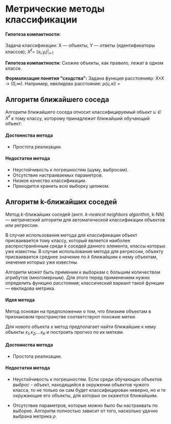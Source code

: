 
# Метрические методы классификации

#### Гипотеза компактности: 

Задача классификации: Х — объекты, Y — ответы (идентификаторы классов);
*X<sup>ℓ*= (x<sub>i</sub>,y<sub>i</sub>)<sup>l</sup><sub>i=1</sub>
 
 **Гипотеза компактности:** Схожие объекты, как правило, лежат в одном классе.
 
 **Формализация понятия "сходства":** Задана функция расстоянияρ: X×X → (0,∞). Например, евклидово расстояние: 
*ρ(u,xi)* = 
 
 
## Алгоритм ближайшего соседа

Алгоритм ближайшего соседа относит классифицируемый объект *u ∈ X<sup>ℓ* к тому классу, которому принадлежит ближайший обучающий объект: 
  
#### Достоинства метода

* Простота реализации.

#### Недостатки метода

* Неустойчивость к погрешностям (шуму, выбросам).
* Отсутствие настраиваемых параметров.
* Низкое качество классификации.
* Приходится хранить всю выборку целиком.

## Алгоритм k-ближайших соседей

Метод *k*-ближайших соседей (англ. *k-nearest neighbors algorithm*, k-NN) — метрический алгоритм для автоматической классификации объектов или регрессии.

В случае использования метода для классификации объект присваивается тому классу, который является наиболее распространённым среди *k* соседей данного элемента, классы которых уже известны. В случае использования метода для регрессии, объекту присваивается среднее значение по *k* ближайшим к нему объектам, значения которых уже известны.

Алгоритм может быть применим к выборкам с большим количеством атрибутов (многомерным). Для этого перед применением нужно определить функцию расстояния; классический вариант такой функции — евклидова метрика.

####  Идея метода

Метод основан на предположении о том, что близким объектам в признаковом пространстве соответствуют похожие метки.

Для нового объекта *x* метод предполагает найти ближайшие к нему объекты *x<sub>1</sub>,x<sub>2</sub>,...x<sub>K</sub>* и построить прогноз по их меткам.

#### Достоинства метода

* Простота реализации.

#### Недостатки метода

* Неустойчивость к погрешностям. Если среди обучающих объектов *выброс* - объект, находящийся в окружении объектов чужого класса, то не только он сам будет классифицирован неверно, но и те окружающие его объекты, для которых он окажется ближайшим.

* Отсутствие параметров, которые можно было бы настраивать по выборке. Алгоритм полностью зависит от того, насколько удачно выбрана метрика *ρ*.


